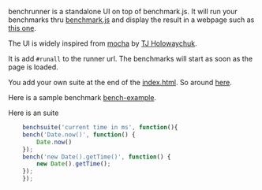 benchrunner is a standalone UI on top of benchmark.js.
It will run your benchmarks thru
[benchmark.js](https://github.com/bestiejs/benchmark.js)
and display the result in a webpage such as
[this one](http://jeromeetienne.github.com/benchrunner/).

The UI is widely inspired from
[mocha](visionmedia.github.com/mocha/)
by
[TJ Holowaychuk](https://github.com/visionmedia).



It is add ```#runall``` to the runner url. The benchmarks will start as soon
as the page is loaded.

You add your own suite
at the end of the
[index.html](https://github.com/jeromeetienne/benchrunner/blob/master/index.html).
So around
[here](https://github.com/jeromeetienne/benchrunner/blob/master/index.html#L46).


Here is a sample benchmark
[bench-example](https://github.com/jeromeetienne/benchrunner/blob/master/bench-example.js).

Here is an suite 

```javascript
    benchsuite('current time in ms', function(){
	bench('Date.now()', function() {
		Date.now()
	});
	bench('new Date().getTime()', function() {
		new Date().getTime();
	});
    });
```

